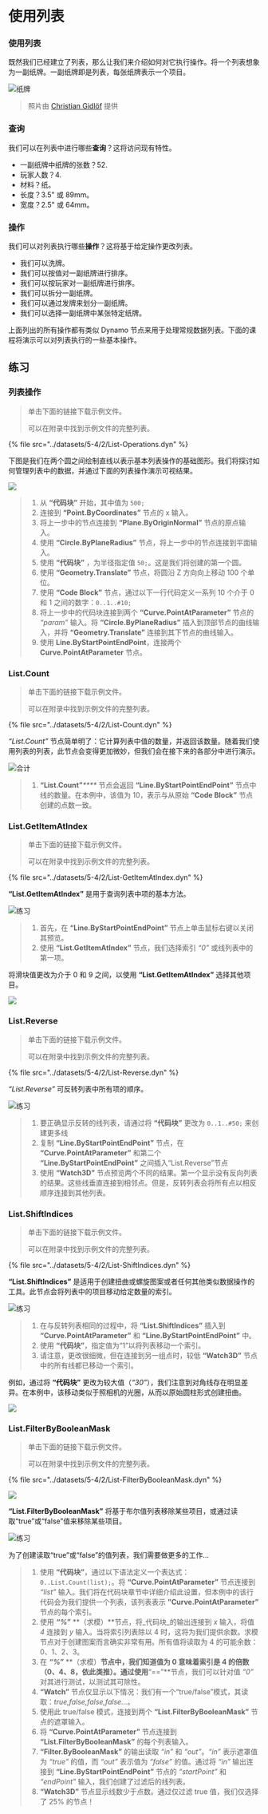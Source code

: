 # 使用列表

### 使用列表

既然我们已经建立了列表，那么让我们来介绍如何对它执行操作。将一个列表想象为一副纸牌。一副纸牌即是列表，每张纸牌表示一个项目。

![纸牌](../images/5-4/2/Playing\_cards\_modified.jpg)

> 照片由 [Christian Gidlöf](https://commons.wikimedia.org/wiki/File:Playing\_cards\_modified.jpg) 提供

### 查询

我们可以在列表中进行哪些**查询**？这将访问现有特性。

* 一副纸牌中纸牌的张数？52\.
* 玩家人数？4\.
* 材料？纸。
* 长度？3.5" 或 89mm。
* 宽度？2.5" 或 64mm。

### 操作

我们可以对列表执行哪些**操作**？这将基于给定操作更改列表。

* 我们可以洗牌。
* 我们可以按值对一副纸牌进行排序。
* 我们可以按玩家对一副纸牌进行排序。
* 我们可以拆分一副纸牌。
* 我们可以通过发牌来划分一副纸牌。
* 我们可以选择一副纸牌中某张特定纸牌。

上面列出的所有操作都有类似 Dynamo 节点来用于处理常规数据列表。下面的课程将演示可以对列表执行的一些基本操作。

## **练习**

### **列表操作**

> 单击下面的链接下载示例文件。
>
> 可以在附录中找到示例文件的完整列表。

{% file src="../datasets/5-4/2/List-Operations.dyn" %}

下图是我们在两个圆之间绘制直线以表示基本列表操作的基础图形。我们将探讨如何管理列表中的数据，并通过下面的列表操作演示可视结果。

![](../images/5-4/2/workingwithlist-listoperation.jpg)

> 1. 从 **“代码块”** 开始，其中值为 `500;`
> 2. 连接到 **“Point.ByCoordinates”** 节点的 x 输入。
> 3. 将上一步中的节点连接到 **“Plane.ByOriginNormal”** 节点的原点输入。
> 4. 使用 **“Circle.ByPlaneRadius”** 节点，将上一步中的节点连接到平面输入。
> 5. 使用 **“代码块”** ，为半径指定值 `50;`。这是我们将创建的第一个圆。
> 6. 使用 **“Geometry.Translate”** 节点，将圆沿 Z 方向向上移动 100 个单位。
> 7. 使用 **“Code Block”** 节点，通过以下一行代码定义一系列 10 个介于 0 和 1 之间的数字：`0..1..#10;`
> 8. 将上一步中的代码块连接到两个 **“Curve.PointAtParameter”** 节点的 _“param”_ 输入。将 **“Circle.ByPlaneRadius”** 插入到顶部节点的曲线输入，并将 **“Geometry.Translate”** 连接到其下节点的曲线输入。
> 9. 使用 **Line.ByStartPointEndPoint**，连接两个 **Curve.PointAtParameter** 节点。

### List.Count

> 单击下面的链接下载示例文件。
>
> 可以在附录中找到示例文件的完整列表。

{% file src="../datasets/5-4/2/List-Count.dyn" %}

_“List.Count”_ 节点简单明了：它计算列表中值的数量，并返回该数量。随着我们使用列表的列表，此节点会变得更加微妙，但我们会在接下来的各部分中进行演示。

![合计](../images/5-4/2/workingwithlist-listoperation-listcount.jpg)

> 1. **“List.Count”**_****_ 节点会返回 **“Line.ByStartPointEndPoint”** 节点中线的数量。在本例中，该值为 10，表示与从原始 **“Code Block”** 节点创建的点数一致。

### List.GetItemAtIndex

> 单击下面的链接下载示例文件。
>
> 可以在附录中找到示例文件的完整列表。

{% file src="../datasets/5-4/2/List-GetItemAtIndex.dyn" %}

**“List.GetItemAtIndex”** 是用于查询列表中项的基本方法。

![练习](../images/5-4/2/workingwithlist-getitemindex01.jpg)

> 1. 首先，在 **“Line.ByStartPointEndPoint”** 节点上单击鼠标右键以关闭其预览。
> 2. 使用 **“List.GetItemAtIndex”** 节点，我们选择索引 _“0”_ 或线列表中的第一项。

将滑块值更改为介于 0 和 9 之间，以使用 **“List.GetItemAtIndex”** 选择其他项目。

![](../images/5-4/2/workingwithlist-getitemindex02.gif)

### List.Reverse

> 单击下面的链接下载示例文件。
>
> 可以在附录中找到示例文件的完整列表。

{% file src="../datasets/5-4/2/List-Reverse.dyn" %}

_“List.Reverse”_ 可反转列表中所有项的顺序。

![练习](../images/5-4/2/workingwithlist-listreverse.jpg)

> 1. 要正确显示反转的线列表，请通过将 **“代码块”** 更改为 `0..1..#50;` 来创建更多线
> 2. 复制 **“Line.ByStartPointEndPoint”** 节点，在 **“Curve.PointAtParameter”** 和第二个 **“Line.ByStartPointEndPoint”** 之间插入“List.Reverse”节点
> 3. 使用 **“Watch3D”** 节点预览两个不同的结果。第一个显示没有反向列表的结果。这些线垂直连接到相邻点。但是，反转列表会将所有点以相反顺序连接到其他列表。

### List.ShiftIndices <a href="#listshiftindices" id="listshiftindices"></a>

> 单击下面的链接下载示例文件。
>
> 可以在附录中找到示例文件的完整列表。

{% file src="../datasets/5-4/2/List-ShiftIndices.dyn" %}

**“List.ShiftIndices”** 是适用于创建扭曲或螺旋图案或者任何其他类似数据操作的工具。此节点会将列表中的项目移动给定数量的索引。

![练习](../images/5-4/2/workingwithlist-shiftIndices01.jpg)

> 1. 在与反转列表相同的过程中，将 **“List.ShiftIndices”** 插入到 **“Curve.PointAtParameter”** 和 **“Line.ByStartPointEndPoint”** 中。
> 2. 使用 **“代码块”**，指定值为“1”以将列表移动一个索引。
> 3. 请注意，更改很细微，但在连接到另一组点时，较低 **“Watch3D”** 节点中的所有线都已移动一个索引。

例如，通过将 **“代码块”** 更改为较大值（_“30”_），我们注意到对角线存在明显差异。在本例中，该移动类似于照相机的光圈，从而以原始圆柱形式创建扭曲。

![](../images/5-4/2/workingwithlist-shiftIndices02.jpg)

### List.FilterByBooleanMask <a href="#listfilterbybooleanmask" id="listfilterbybooleanmask"></a>

> 单击下面的链接下载示例文件。
>
> 可以在附录中找到示例文件的完整列表。

{% file src="../datasets/5-4/2/List-FilterByBooleanMask.dyn" %}

![](../images/5-4/2/ListFilterBool.png)

**“List.FilterByBooleanMask”** 将基于布尔值列表移除某些项目，或通过读取“true”或“false”值来移除某些项目。

![练习](../images/5-4/2/workingwithlist-filterbyboolmask.jpg)

为了创建读取“true”或“false”的值列表，我们需要做更多的工作...

> 1. 使用 **“代码块”**，通过以下语法定义一个表达式：`0..List.Count(list);`。将 **“Curve.PointAtParameter”** 节点连接到 _“list”_ 输入。我们将在代码块章节中详细介绍此设置，但本例中的该行代码会为我们提供一个列表，该列表表示 **”Curve.PointAtParameter”** 节点的每个索引。
> 2. 使用 _**“%”**_ **（求模）**节点，将_代码块_的输出连接到 _x_ 输入，将值 _4_ 连接到 _y_ 输入。当将索引列表除以 4 时，这将为我们提供余数。求模节点对于创建图案而言确实非常有用。所有值将读取为 4 的可能余数：0、1、2、3。
> 3. 在 _**“%”**_ **（求模）**节点中，我们知道值为 0 意味着索引是 4 的倍数（0、4、8，依此类推）。通过使用**“==”**节点，我们可以针对值 _“0”_ 对其进行测试，以测试其可除性。
> 4. **“Watch”** 节点仅显示以下情况：我们有一个“true/false”模式，其读取：_true,false,false,false..._。
> 5. 使用此 true/false 模式，连接到两个 **“List.FilterByBooleanMask”** 节点的遮罩输入。
> 6. 将 **“Curve.PointAtParameter”** 节点连接到 **“List.FilterByBooleanMask”** 的每个列表输入。
> 7. **“Filter.ByBooleanMask”** 的输出读取 _“in”_ 和 _“out”_。_“in”_ 表示遮罩值为 _“true”_ 的值，而 _“out”_ 表示值为 _“false”_ 的值。通过将 _“in”_ 输出连接到 **“Line.ByStartPointEndPoint”** 节点的 _“startPoint”_ 和 _“endPoint”_ 输入，我们创建了过滤后的线列表。
> 8. **“Watch3D”** 节点显示线数少于点数。通过仅过滤 true 值，我们仅选择了 25% 的节点！
